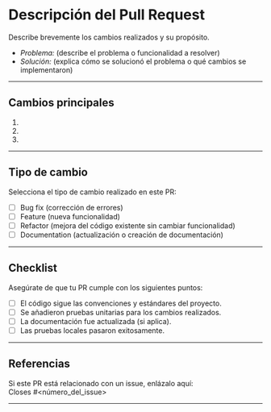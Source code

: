# Descripción del Pull Request  
Describe brevemente los cambios realizados y su propósito.  

- *Problema:* (describe el problema o funcionalidad a resolver)  
- *Solución:* (explica cómo se solucionó el problema o qué cambios se implementaron)  

---  

## Cambios principales  
1.  
2.  
3.  

---  

## Tipo de cambio  
Selecciona el tipo de cambio realizado en este PR:  

- [ ] Bug fix (corrección de errores)  
- [ ] Feature (nueva funcionalidad)  
- [ ] Refactor (mejora del código existente sin cambiar funcionalidad)  
- [ ] Documentation (actualización o creación de documentación)  

---  

## Checklist  
Asegúrate de que tu PR cumple con los siguientes puntos:  
- [ ] El código sigue las convenciones y estándares del proyecto.  
- [ ] Se añadieron pruebas unitarias para los cambios realizados.  
- [ ] La documentación fue actualizada (si aplica).  
- [ ] Las pruebas locales pasaron exitosamente.  

---  

## Referencias  
Si este PR está relacionado con un issue, enlázalo aquí:  
Closes #<número_del_issue>  

---  
